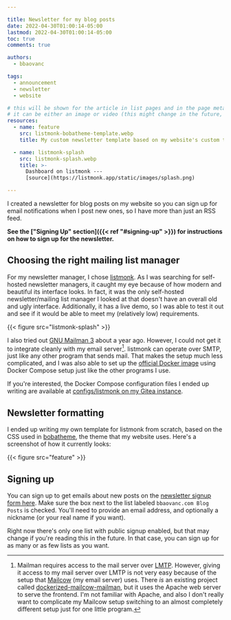 ```yaml
---

title: Newsletter for my blog posts
date: 2022-04-30T01:00:14-05:00
lastmod: 2022-04-30T01:00:14-05:00
toc: true
comments: true

authors:
  - bbaovanc

tags:
  - announcement
  - newsletter
  - website

# this will be shown for the article in list pages and in the page metadata
# it can be either an image or video (this might change in the future, however)
resources:
  - name: feature
    src: listmonk-bobatheme-template.webp
    title: My custom newsletter template based on my website's custom theme.

  - name: listmonk-splash
    src: listmonk-splash.webp
    title: >-
      Dashboard on listmonk ---
      [source](https://listmonk.app/static/images/splash.png)

---
```


I created a newsletter for blog posts on my website so you can sign up for email
notifications when I post new ones, so I have more than just an RSS feed.

<!--more-->

**See the ["Signing Up" section]({{< ref "#signing-up" >}}) for instructions on
how to sign up for the newsletter.**

## Choosing the right mailing list manager

For my newsletter manager, I chose [listmonk](https://listmonk.app/). As I was
searching for self-hosted newsletter managers, it caught my eye because of how
modern and beautiful its interface looks. In fact, it was the only self-hosted
newsletter/mailing list manager I looked at that doesn't have an overall old and
ugly interface. Additionally, it has a live demo, so I was able to test it out
and see if it would be able to meet my (relatively low) requirements.

{{< figure src="listmonk-splash" >}}

I also tried out [GNU Mailman 3](https://www.list.org/) about a year ago.
However, I could not get it to integrate cleanly with my email
server[^mailman-mailcow]. listmonk can operate over SMTP, just like any other
program that sends mail. That makes the setup much less complicated, and I was
also able to set up the [official Docker
image](https://listmonk.app/docs/installation/#docker) using Docker Compose
setup just like the other programs I use.

If you're interested, the Docker Compose configuration files I ended up writing
are available at [configs/listmonk on my Gitea
instance](https://git.bbaovanc.com/configs/listmonk).

## Newsletter formatting

I ended up writing my own template for listmonk from scratch, based on the CSS
used in [bobatheme](https://github.com/BBaoVanC/bobatheme), the theme that my
website uses. Here's a screenshot of how it currently looks:

{{< figure src="feature" >}}

## Signing up

You can sign up to get emails about new posts on the [newsletter signup form
here](https://lists.bbaovanc.com/subscription/form). Make sure the box next to
the list labeled `bbaovanc.com Blog Posts` is checked. You'll need to provide an
email address, and optionally a nickname (or your real name if you want).

Right now there's only one list with public signup enabled, but that may change
if you're reading this in the future. In that case, you can sign up for as many
or as few lists as you want.



[^mailman-mailcow]: Mailman requires access to the mail server over
  [LMTP](https://en.wikipedia.org/wiki/Local_Mail_Transfer_Protocol). However,
  giving it access to my mail server over LMTP is not very easy because of the
  setup that [Mailcow](https://mailcow.email) (my email server) uses. There *is*
  an existing project called
  [dockerized-mailcow-mailman](https://github.com/g4rf/dockerized-mailcow-mailman),
  but it uses the Apache web server to serve the frontend. I'm not familiar with
  Apache, and also I don't really want to complicate my Mailcow setup switching
  to an almost completely different setup just for one little program.
